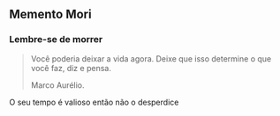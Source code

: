 ## Memento Mori

### Lembre-se de morrer

> Você poderia deixar a vida agora. Deixe que isso determine o que você faz, diz e pensa.
>
> Marco Aurélio.

O seu tempo é valioso então não o desperdice